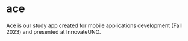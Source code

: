 # ace
Ace is our study app created for mobile applications development (Fall 2023) and presented at InnovateUNO.
